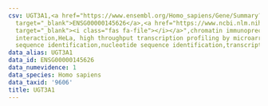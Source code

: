 ```yaml
---
csv: UGT3A1,<a href="https://www.ensembl.org/Homo_sapiens/Gene/Summary?db=core;g=ENSG00000145626"
  target="_blank">ENSG00000145626</a>,<a href="https://www.ncbi.nlm.nih.gov/pubmed/17216044"
  target="_blank"><i class="fas fa-file"></i></a>",chromatin immunoprecipitation assay,direct
  interaction,HeLa, high throughput transcription profiling by microarray,nucleotide
  sequence identification,nucleotide sequence identification,transcriptional regulation,
data_alias: UGT3A1
data_id: ENSG00000145626
data_numevidence: 1
data_species: Homo sapiens
data_taxid: '9606'
title: UGT3A1
---
```

